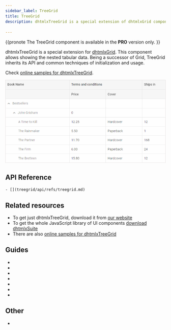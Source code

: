 ```yaml
---
sidebar_label: TreeGrid
title: TreeGrid
description: dhtmlxTreeGrid is a special extension of dhtmlxGrid component for showing and editing tabular data in a hierarchical tree-like structure.

---          
```


{{pronote
The TreeGrid component is available in the **PRO** version only.
}}

dhtmlxTreeGrid is a special extension for [dhtmlxGrid](grid/index.md). This component allows showing the nested tabular data. Being a successor of Grid, TreeGrid inherits its API and common techniques of initialization and
usage. 

Check [online samples for dhtmlxTreeGrid](https://docs.dhtmlx.com/suite/samples/treegrid/).

![](../assets/treegrid/treegrid_front.png)


## API Reference

``` todo
- [](treegrid/api/refs/treegrid.md)
```

## Related resources

- To get just dhtmlxTreeGrid, download it from [our website](https://dhtmlx.com/docs/products/dhtmlxTreeGrid/download.shtml)
- To get the whole JavaScript library of UI components [download dhtmlxSuite](https://dhtmlx.com/docs/products/dhtmlxSuite/download.shtml)          
- There are also [online samples for dhtmlxTreeGrid](https://docs.dhtmlx.com/suite/samples/treegrid/)  

## Guides

- [](initialization.md)
- [](configuration.md)
- [](data_loading.md)
- [](usage.md)
- [](usage_selection.md)
- [](customization.md)
- [](events.md)

## Other

- [](migration.md)
